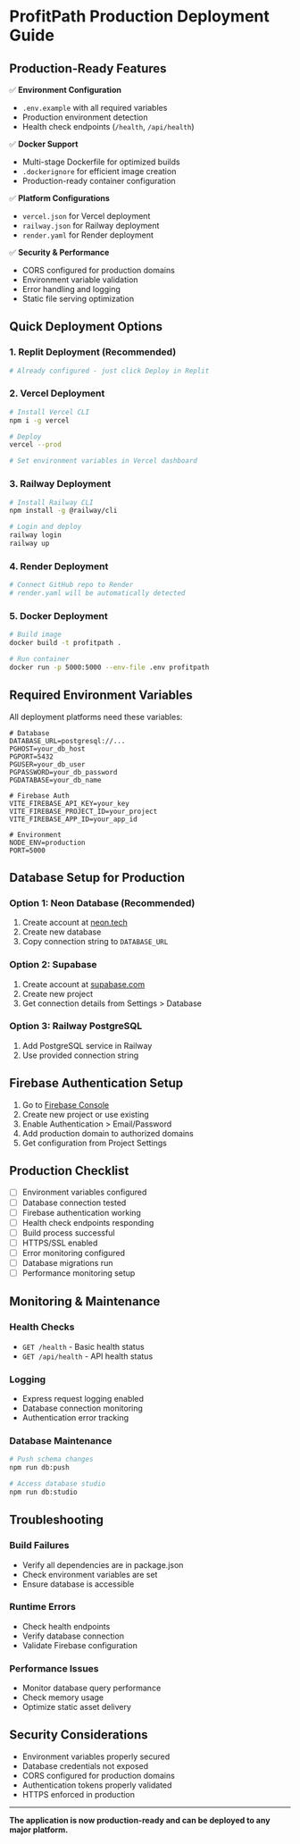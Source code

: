 # ProfitPath Production Deployment Guide

## Production-Ready Features

✅ **Environment Configuration**
- `.env.example` with all required variables
- Production environment detection
- Health check endpoints (`/health`, `/api/health`)

✅ **Docker Support**
- Multi-stage Dockerfile for optimized builds
- `.dockerignore` for efficient image creation
- Production-ready container configuration

✅ **Platform Configurations**
- `vercel.json` for Vercel deployment
- `railway.json` for Railway deployment
- `render.yaml` for Render deployment

✅ **Security & Performance**
- CORS configured for production domains
- Environment variable validation
- Error handling and logging
- Static file serving optimization

## Quick Deployment Options

### 1. Replit Deployment (Recommended)
```bash
# Already configured - just click Deploy in Replit
```

### 2. Vercel Deployment
```bash
# Install Vercel CLI
npm i -g vercel

# Deploy
vercel --prod

# Set environment variables in Vercel dashboard
```

### 3. Railway Deployment
```bash
# Install Railway CLI
npm install -g @railway/cli

# Login and deploy
railway login
railway up
```

### 4. Render Deployment
```bash
# Connect GitHub repo to Render
# render.yaml will be automatically detected
```

### 5. Docker Deployment
```bash
# Build image
docker build -t profitpath .

# Run container
docker run -p 5000:5000 --env-file .env profitpath
```

## Required Environment Variables

All deployment platforms need these variables:

```env
# Database
DATABASE_URL=postgresql://...
PGHOST=your_db_host
PGPORT=5432
PGUSER=your_db_user
PGPASSWORD=your_db_password
PGDATABASE=your_db_name

# Firebase Auth
VITE_FIREBASE_API_KEY=your_key
VITE_FIREBASE_PROJECT_ID=your_project
VITE_FIREBASE_APP_ID=your_app_id

# Environment
NODE_ENV=production
PORT=5000
```

## Database Setup for Production

### Option 1: Neon Database (Recommended)
1. Create account at [neon.tech](https://neon.tech)
2. Create new database
3. Copy connection string to `DATABASE_URL`

### Option 2: Supabase
1. Create account at [supabase.com](https://supabase.com)
2. Create new project
3. Get connection details from Settings > Database

### Option 3: Railway PostgreSQL
1. Add PostgreSQL service in Railway
2. Use provided connection string

## Firebase Authentication Setup

1. Go to [Firebase Console](https://console.firebase.google.com)
2. Create new project or use existing
3. Enable Authentication > Email/Password
4. Add production domain to authorized domains
5. Get configuration from Project Settings

## Production Checklist

- [ ] Environment variables configured
- [ ] Database connection tested
- [ ] Firebase authentication working
- [ ] Health check endpoints responding
- [ ] Build process successful
- [ ] HTTPS/SSL enabled
- [ ] Error monitoring configured
- [ ] Database migrations run
- [ ] Performance monitoring setup

## Monitoring & Maintenance

### Health Checks
- `GET /health` - Basic health status
- `GET /api/health` - API health status

### Logging
- Express request logging enabled
- Database connection monitoring
- Authentication error tracking

### Database Maintenance
```bash
# Push schema changes
npm run db:push

# Access database studio
npm run db:studio
```

## Troubleshooting

### Build Failures
- Verify all dependencies are in package.json
- Check environment variables are set
- Ensure database is accessible

### Runtime Errors
- Check health endpoints
- Verify database connection
- Validate Firebase configuration

### Performance Issues
- Monitor database query performance
- Check memory usage
- Optimize static asset delivery

## Security Considerations

- Environment variables properly secured
- Database credentials not exposed
- CORS configured for production domains
- Authentication tokens properly validated
- HTTPS enforced in production

---

**The application is now production-ready and can be deployed to any major platform.**